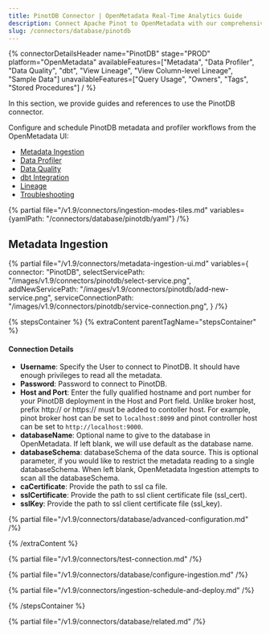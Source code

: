 ```yaml
---
title: PinotDB Connector | OpenMetadata Real-Time Analytics Guide
description: Connect Apache Pinot to OpenMetadata with our comprehensive database connector guide. Setup instructions, configuration examples, and metadata extraction tips.
slug: /connectors/database/pinotdb
---
```


{% connectorDetailsHeader
name="PinotDB"
stage="PROD"
platform="OpenMetadata"
availableFeatures=["Metadata", "Data Profiler", "Data Quality", "dbt", "View Lineage", "View Column-level Lineage", "Sample Data"]
unavailableFeatures=["Query Usage", "Owners", "Tags", "Stored Procedures"]
/ %}

In this section, we provide guides and references to use the PinotDB connector.

Configure and schedule PinotDB metadata and profiler workflows from the OpenMetadata UI:

- [Metadata Ingestion](#metadata-ingestion)
- [Data Profiler](/how-to-guides/data-quality-observability/profiler/workflow)
- [Data Quality](/how-to-guides/data-quality-observability/quality)
- [dbt Integration](/connectors/ingestion/workflows/dbt)
- [Lineage](/how-to-guides/data-lineage/workflow)
- [Troubleshooting](/connectors/database/pinotdb/troubleshooting)

{% partial file="/v1.9/connectors/ingestion-modes-tiles.md" variables={yamlPath: "/connectors/database/pinotdb/yaml"} /%}

## Metadata Ingestion

{% partial 
  file="/v1.9/connectors/metadata-ingestion-ui.md" 
  variables={
    connector: "PinotDB", 
    selectServicePath: "/images/v1.9/connectors/pinotdb/select-service.png",
    addNewServicePath: "/images/v1.9/connectors/pinotdb/add-new-service.png",
    serviceConnectionPath: "/images/v1.9/connectors/pinotdb/service-connection.png",
} 
/%}

{% stepsContainer %}
{% extraContent parentTagName="stepsContainer" %}

#### Connection Details

- **Username**: Specify the User to connect to PinotDB. It should have enough privileges to read all the metadata.
- **Password**: Password to connect to PinotDB.
- **Host and Port**: Enter the fully qualified hostname and port number for your PinotDB deployment in the Host and Port field.  Unlike broker host, prefix http:// or https:// must be added to contoller host. For example, pinot broker host can be set to `localhost:8099` and pinot controller host can be set to `http://localhost:9000`.
- **databaseName**: Optional name to give to the database in OpenMetadata. If left blank, we will use default as the database name.
- **databaseSchema**: databaseSchema of the data source. This is optional parameter, if you would like to restrict the metadata reading to a single databaseSchema. When left blank, OpenMetadata Ingestion attempts to scan all the databaseSchema.
- **caCertificate**: Provide the path to ssl ca file.
- **sslCertificate**: Provide the path to ssl client certificate file (ssl_cert).
- **sslKey**: Provide the path to ssl client certificate file (ssl_key).

{% partial file="/v1.9/connectors/database/advanced-configuration.md" /%}

{% /extraContent %}

{% partial file="/v1.9/connectors/test-connection.md" /%}

{% partial file="/v1.9/connectors/database/configure-ingestion.md" /%}

{% partial file="/v1.9/connectors/ingestion-schedule-and-deploy.md" /%}

{% /stepsContainer %}

{% partial file="/v1.9/connectors/database/related.md" /%}
